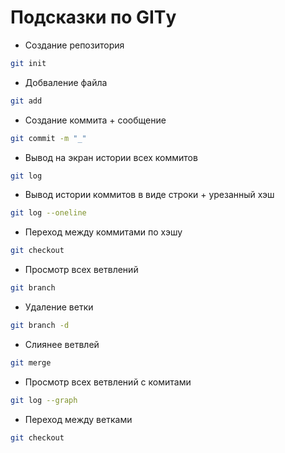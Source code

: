 # Подсказки по GITу

* Создание репозитория 
```sh 
git init
```
* Добваление файла
```sh
git add
```
* Создание коммита + сообщение
```sh
git commit -m "_"
```
* Вывод на экран истории всех коммитов
```sh
git log
```
* Вывод истории коммитов в виде строки + урезанный хэш 
```sh
git log --oneline
```
* Переход между коммитами по хэшу
```sh
git checkout
```
* Просмотр всех ветвлений
```sh
git branch
```
* Удаление ветки
```sh
git branch -d
```
* Слиянее ветвлей
```sh
git merge
```
* Просмотр всех ветвлений с комитами
```sh
git log --graph
```
* Переход между ветками
```sh
git checkout
```